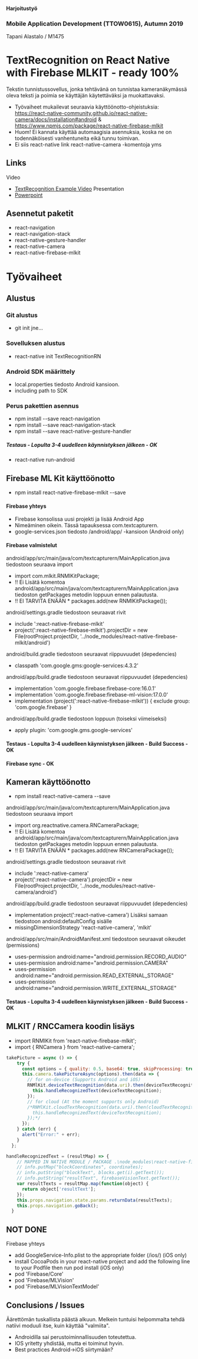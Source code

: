#### Harjoitustyö
### Mobile Application Development (TTOW0615), Autumn 2019
Tapani Alastalo / M1475


# TextRecognition on React Native with Firebase MLKIT - ready 100%
Tekstin tunnistussovellus, jonka tehtävänä on tunnistaa kameranäkymässä oleva teksti ja poimia se käyttäjän käytettäväksi ja muokattavaksi. 

* Työvaiheet mukailevat seuraavia käyttöönotto-ohjeistuksia: https://react-native-community.github.io/react-native-camera/docs/installation#android & https://www.npmjs.com/package/react-native-firebase-mlkit
* Huom! Ei kannata käyttää automaagisia asennuksia, koska ne on todennäköisesti vanhentuneita eikä tunnu toimivan.
* Ei siis react-native link react-native-camera -komentoja yms

## Links
Video
* [TextRecognition Example Video](Videos/Screencast-TextRecognition.mp4)
Presentation
* [Powerpoint](show/presentation.pptx)



## Asennetut paketit
* react-navigation
* react-navigation-stack
* react-native-gesture-handler
* react-native-camera
* react-native-firebase-mlkit

# Työvaiheet
## Alustus
### Git alustus
* git init jne...
### Sovelluksen alustus
* react-native init TextRecognitionRN
### Android SDK määrittely
* local.properties tiedosto Android kansioon.
* including path to SDK
### Perus pakettien asennus
* npm install --save react-navigation
* npm install --save react-navigation-stack
* npm install --save react-native-gesture-handler
##### Testaus - Lopulta 3-4 uudelleen käynnistyksen jälkeen - OK
* react-native run-android

## Firebase ML Kit käyttöönotto
* npm install react-native-firebase-mlkit --save

#### Firebase yhteys
* Firebase konsolissa uusi projekti ja lisää Android App
* Nimeäminen oikein. Tässä tapauksessa com.textcapturern.
* google-services.json tiedosto /android/app/ -kansioon (Android only)

#### Firebase valmistelut
android/app/src/main/java/com/textcapturern/MainApplication.java tiedostoon seuraava import
* import com.mlkit.RNMlKitPackage;
* !! Ei Lisätä komentoa android/app/src/main/java/com/textcapturern/MainApplication.java tiedoston getPackages metodin loppuun ennen palautusta.
* !! EI TARVITA ENÄÄN * packages.add(new RNMlKitPackage());

android/settings.gradle tiedostoon seuraavat rivit
* include ':react-native-firebase-mlkit'
* project(':react-native-firebase-mlkit').projectDir = new File(rootProject.projectDir, '../node_modules/react-native-firebase-mlkit/android')

android/build.gradle tiedostoon seuraavat riippuvuudet (depedencies)
* classpath 'com.google.gms:google-services:4.3.2'

android/app/build.gradle tiedostoon seuraavat riippuvuudet (depedencies)
* implementation 'com.google.firebase:firebase-core:16.0.1'
* implementation 'com.google.firebase:firebase-ml-vision:17.0.0'
* implementation (project(':react-native-firebase-mlkit')) { exclude group: 'com.google.firebase' }

android/app/build.gradle tiedostoon loppuun (toiseksi viimeiseksi)
* apply plugin: 'com.google.gms.google-services'

#### Testaus - Lopulta 3-4 uudelleen käynnistyksen jälkeen - Build Success - OK
#### Firebase sync - OK

## Kameran käyttöönotto
* npm install react-native-camera --save

android/app/src/main/java/com/textcapturern/MainApplication.java tiedostoon seuraava import
* import org.reactnative.camera.RNCameraPackage;
* !! Ei Lisätä komentoa android/app/src/main/java/com/textcapturern/MainApplication.java tiedoston getPackages metodin loppuun ennen palautusta.
* !! EI TARVITA ENÄÄN * packages.add(new RNCameraPackage());

android/settings.gradle tiedostoon seuraavat rivit
* include ':react-native-camera'
* project(':react-native-camera').projectDir = new File(rootProject.projectDir, '../node_modules/react-native-camera/android')

android/app/build.gradle tiedostoon seuraavat riippuvuudet (depedencies)
* implementation project(':react-native-camera')
Lisäksi samaan tiedostoon android:defaultConfig sisälle
* missingDimensionStrategy 'react-native-camera', 'mlkit'

android/app/src/main/AndroidManifest.xml tiedostoon seuraavat oikeudet (permissions)
* uses-permission android:name="android.permission.RECORD_AUDIO"
* uses-permission android:name="android.permission.CAMERA"
* uses-permission android:name="android.permission.READ_EXTERNAL_STORAGE"
* uses-permission android:name="android.permission.WRITE_EXTERNAL_STORAGE"

#### Testaus - Lopulta 3-4 uudelleen käynnistyksen jälkeen - Build Success - OK


## MLKIT / RNCCamera koodin lisäys
* import RNMlKit from 'react-native-firebase-mlkit';
* import { RNCamera } from 'react-native-camera';

```Javascript
takePicture = async () => {
    try {
      const options = { quality: 0.5, base64: true, skipProcessing: true, forceUpOrientation: true };
      this.camera.takePictureAsync(options).then(data => {
        // for on-device (Supports Android and iOS)
        RNMlKit.deviceTextRecognition(data.uri).then(deviceTextRecognition => {
          this.handleRecognizedText(deviceTextRecognition);          
        });
        // for cloud (At the moment supports only Android)
        /*RNMlKit.cloudTextRecognition(data.uri).then(cloudTextRecognition => {
          this.handleRecognizedText(deviceTextRecognition);
        });*/
      });
    } catch (err) {
      alert("Error:" + err);
    }
  };
```

```Javascript
handleRecognizedText = (resultMap) => {
    // MAPPED IN NATIVE MODULE / PACKAGE .\node_modules\react-native-firebase-mlkit\android\src\main\java\com\mlkit
    // info.putMap("blockCoordinates", coordinates);
    // info.putString("blockText", blocks.get(i).getText());
    // info.putString("resultText", firebaseVisionText.getText());
    var resultTexts = resultMap.map(function(object) {
      return object['resultText'];
    });
    this.props.navigation.state.params.returnData(resultTexts);
    this.props.navigation.goBack();
  }
```

## NOT DONE

Firebase yhteys
* add GoogleService-Info.plist to the appropriate folder (/ios/) (iOS only)
* install CocoaPods in your react-native project and add the following line to your Podfile then run pod install (iOS only)
* pod 'Firebase/Core'
* pod 'Firebase/MLVision'
* pod 'Firebase/MLVisionTextModel'

## Conclusions / Issues
Äärettömän tuskallista päästä alkuun. Melkein tuntuisi helpommalta tehdä natiivi moduuli itse, kuin käyttää "valmiita".
* Androidilla sai perustoiminnallisuuden toteutettua.
* IOS yritetty yhdistää, mutta ei toiminut hyvin.
* Best practices Android->iOS siirtymään?